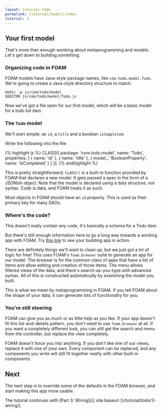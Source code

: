 ```yaml
---
layout: tutorial-todo
permalink: /tutorial/todo/2-todo/
tutorial: 2
---
```


## Your first model

That's more than enough wonking about metaprogramming and models. Let's get down
to building something.

### Organizing code in FOAM

FOAM models have Java-style package names, like `com.todo.model.Todo`. We're
going to create a Java-style directory structure to match.

    mkdir -p js/com/todo/model
    $EDITOR js/com/todo/model/Todo.js

Now we've got a file open for our first model, which will be a basic model for a
todo list item.

### The `Todo` model

We'll start simple: an `id`, a `title` and a boolean `isCompleted`.

Write the following into the file:

{% highlight js %}
CLASS({
  package: 'com.todo.model',
  name: 'Todo',
  properties: [
    {
      name: 'id'
    },
    {
      name: 'title'
    },
    {
      model_: 'BooleanProperty',
      name: 'isCompleted'
    }
  ]
});
{% endhighlight %}

This is pretty straightforward. `CLASS()` is a built-in function provided by
FOAM that declares a new model. It gets passed a spec in the form of a JSONish
object. Note that the model is declared using a data structure, not syntax. Code
is data, and FOAM treats it as such.

Most objects in FOAM should have an `id` property. This is used as their primary
key for many DAOs.

### Where's the code?

This doesn't really contain any code, it's basically a schema for a Todo item.

But there's still enough information here to go a long way towards a working app
with FOAM. Try [this link](http://localhost:8000/foam/index.html?model_=foam.browser.BrowserConfig&model=com.todo.model.Todo&view=foam.browser.ui.BrowserView&classpath=../js/)
to see your budding app in action.

There are definitely things we'll want to clean up, but we just got a lot of
logic for free! This uses FOAM's `foam.browser` suite to generate an app for our
model. The browser is for the common class of apps that have a list of items and
allow editing and creation of those items. The menu allows filtered views of the
data, and there's search-as-you-type with advanced syntax. All of this is
constructed automatically by examining the model you built.

This is what we mean by metaprogramming in FOAM. If you tell FOAM about the
shape of your data, it can generate lots of functionality for you.


### You're still steering

FOAM can give you as much or as little help as you like. If your app doesn't
fit this list-and-details pattern, you don't need to use `foam.browser` at all.
If you want a completely different look, you can still get the search and menu
from the controller, but replace the view completely.

FOAM doesn't force you into anything. If you don't like one of our views,
replace it with one of your own. Every component can be replaced, and any
components you write will still fit together neatly with other built-in
components.



## Next

The next step is to override some of the defaults in the FOAM browser, and
start making this app more usable.

The tutorial continues with [Part 3: Wiring]({{ site.baseurl }}/tutorial/todo/3-wiring/).

